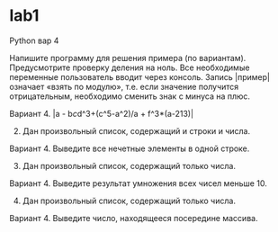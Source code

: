 # lab1
Python вар 4

Напишите программу для решения примера (по вариантам).
Предусмотрите проверку деления на ноль. Все необходимые переменные
пользователь вводит через консоль. Запись |пример| означает «взять по
модулю», т.е. если значение получится отрицательным, необходимо
сменить знак с минуса на плюс.

Вариант 4. |a - b*c*d^3+(c^5-a^2)/a + f^3*(a-213)|

2. Дан произвольный список, содержащий и строки и числа.

Вариант 4. Выведите все нечетные элементы в одной строке.

3. Дан произвольный список, содержащий только числа.

Вариант 4. Выведите результат умножения всех чисел меньше 10.

4. Дан произвольный список, содержащий только числа.

Вариант 4. Выведите число, находящееся посередине массива.

